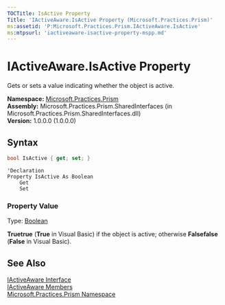 ```yaml
---
TOCTitle: IsActive Property
Title: 'IActiveAware.IsActive Property (Microsoft.Practices.Prism)'
ms:assetid: 'P:Microsoft.Practices.Prism.IActiveAware.IsActive'
ms:mtpsurl: 'iactiveaware-isactive-property-mspp.md'
---
```


# IActiveAware.IsActive Property

Gets or sets a value indicating whether the object is active.

**Namespace:** [Microsoft.Practices.Prism](/patterns-practices/reference/mspp-namespace)<br/>
**Assembly:** Microsoft.Practices.Prism.SharedInterfaces (in Microsoft.Practices.Prism.SharedInterfaces.dll)<br/>
**Version:** 1.0.0.0 (1.0.0.0)

## Syntax

```C#
bool IsActive { get; set; }
```

```VB
'Declaration
Property IsActive As Boolean
	Get
	Set
```

### Property Value

Type: [Boolean](http://msdn.microsoft.com/en-us/library/a28wyd50)

**Truetrue** (**True** in Visual Basic) if the object is active; otherwise **Falsefalse** (**False** in Visual Basic).

## See Also

[IActiveAware Interface](/patterns-practices/reference/iactiveaware-interface-mspp)<br/>
[IActiveAware Members](/patterns-practices/reference/iactiveaware-members-mspp)<br/>
[Microsoft.Practices.Prism Namespace](/patterns-practices/reference/mspp-namespace)